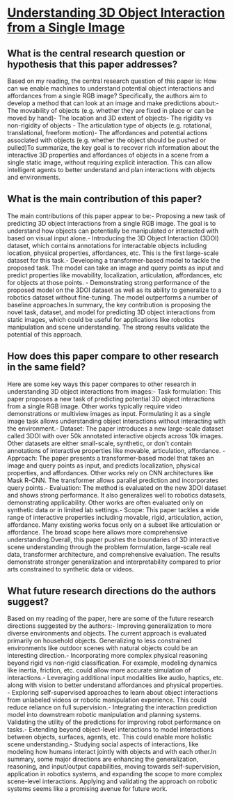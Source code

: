 # [Understanding 3D Object Interaction from a Single Image](https://arxiv.org/abs/2305.09664)

## What is the central research question or hypothesis that this paper addresses?

Based on my reading, the central research question of this paper is: How can we enable machines to understand potential object interactions and affordances from a single RGB image? Specifically, the authors aim to develop a method that can look at an image and make predictions about:- The movability of objects (e.g. whether they are fixed in place or can be moved by hand)- The location and 3D extent of objects- The rigidity vs non-rigidity of objects  - The articulation type of objects (e.g. rotational, translational, freeform motion)- The affordances and potential actions associated with objects (e.g. whether the object should be pushed or pulled)To summarize, the key goal is to recover rich information about the interactive 3D properties and affordances of objects in a scene from a single static image, without requiring explicit interaction. This can allow intelligent agents to better understand and plan interactions with objects and environments.


## What is the main contribution of this paper?

The main contributions of this paper appear to be:- Proposing a new task of predicting 3D object interactions from a single RGB image. The goal is to understand how objects can potentially be manipulated or interacted with based on visual input alone.- Introducing the 3D Object Interaction (3DOI) dataset, which contains annotations for interactable objects including location, physical properties, affordances, etc. This is the first large-scale dataset for this task.- Developing a transformer-based model to tackle the proposed task. The model can take an image and query points as input and predict properties like movability, localization, articulation, affordances, etc for objects at those points. - Demonstrating strong performance of the proposed model on the 3DOI dataset as well as its ability to generalize to a robotics dataset without fine-tuning. The model outperforms a number of baseline approaches.In summary, the key contribution is proposing the novel task, dataset, and model for predicting 3D object interactions from static images, which could be useful for applications like robotics manipulation and scene understanding. The strong results validate the potential of this approach.


## How does this paper compare to other research in the same field?

Here are some key ways this paper compares to other research in understanding 3D object interactions from images:- Task formulation: This paper proposes a new task of predicting potential 3D object interactions from a single RGB image. Other works typically require video demonstrations or multiview images as input. Formulating it as a single image task allows understanding object interactions without interacting with the environment.- Dataset: The paper introduces a new large-scale dataset called 3DOI with over 50k annotated interactive objects across 10k images. Other datasets are either small-scale, synthetic, or don't contain annotations of interactive properties like movable, articulation, affordance. - Approach: The paper presents a transformer-based model that takes an image and query points as input, and predicts localization, physical properties, and affordances. Other works rely on CNN architectures like Mask R-CNN. The transformer allows parallel prediction and incorporates query points.- Evaluation: The method is evaluated on the new 3DOI dataset and shows strong performance. It also generalizes well to robotics datasets, demonstrating applicability. Other works are often evaluated only on synthetic data or in limited lab settings.- Scope: This paper tackles a wide range of interactive properties including movable, rigid, articulation, action, affordance. Many existing works focus only on a subset like articulation or affordance. The broad scope here allows more comprehensive understanding.Overall, this paper pushes the boundaries of 3D interactive scene understanding through the problem formulation, large-scale real data, transformer architecture, and comprehensive evaluation. The results demonstrate stronger generalization and interpretability compared to prior arts constrained to synthetic data or videos.


## What future research directions do the authors suggest?

Based on my reading of the paper, here are some of the future research directions suggested by the authors:- Improving generalization to more diverse environments and objects. The current approach is evaluated primarily on household objects. Generalizing to less constrained environments like outdoor scenes with natural objects could be an interesting direction.- Incorporating more complex physical reasoning beyond rigid vs non-rigid classification. For example, modeling dynamics like inertia, friction, etc. could allow more accurate simulation of interactions.- Leveraging additional input modalities like audio, haptics, etc. along with vision to better understand affordances and physical properties. - Exploring self-supervised approaches to learn about object interactions from unlabeled videos or robotic manipulation experience. This could reduce reliance on full supervision.- Integrating the interaction prediction model into downstream robotic manipulation and planning systems. Validating the utility of the predictions for improving robot performance on tasks.- Extending beyond object-level interactions to model interactions between objects, surfaces, agents, etc. This could enable more holistic scene understanding.- Studying social aspects of interactions, like modeling how humans interact jointly with objects and with each other.In summary, some major directions are enhancing the generalization, reasoning, and input/output capabilities, moving towards self-supervision, application in robotics systems, and expanding the scope to more complex scene-level interactions. Applying and validating the approach on robotic systems seems like a promising avenue for future work.
